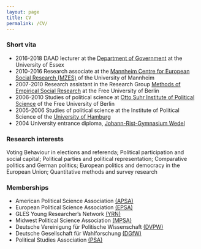 ```yaml
---
layout: page
title: CV
permalink: /CV/
---
```


<!-- <label for='drinking-note' class='margin-toggle'> &#8853;</label><input type='checkbox' id='drinking-note' class='margin-toggle'/><span class='marginnote'>CV of Julia Partheymüller ([download](https://dl.dropboxusercontent.com/u/56285298/CV_Partheymueller_en.pdf)) </span> -->

### Short vita 

-   2016-2018 DAAD lecturer at the [Department of Government](https://www.essex.ac.uk/departments/government) at the University of Essex
-   2010-2016 Research associate at the [Mannheim Centre for European Social Research (MZES)](http://www.mzes.uni-mannheim.de/d7/de) of the University of Mannheim
-   2007-2010 Research assistant in the Research Group [Methods of Empirical Social Research](http://www.polsoz.fu-berlin.de/en/soziologie/arbeitsbereiche/methoden/index.html) at the Free University of Berlin
-   2006-2010 Studies of political science at [Otto Suhr Institute of Political Science](http://www.polsoz.fu-berlin.de/en/polwiss/index.html) of the Free University of Berlin 
-   2005-2006 Studies of political science at the Institute of Political Science of the [University of Hamburg](https://www.wiso.uni-hamburg.de/fachbereich-sowi/ueber-den-fachbereich/fachgebiete/fachgebiet-politikwissenschaft.html)
-   2004 University entrance diploma, [Johann-Rist-Gymnasium Wedel](http://www.jrg-wedel.de/startseite.html)

### Research interests

Voting Behaviour in elections and referenda; Political participation and social capital; Political parties and political representation; Comparative politics and German politics; European politics and democracy in the European Union; Quantitative methods and survey research

### Memberships

-   American Political Science
    Association [(APSA)](http://www.apsanet.org/)
-   European Political Science
    Association [(EPSA)](http://www.epsanet.org/)
-   GLES Young Researcher’s
    Network [(YRN)](http://www.gles.eu/youngresearchers_startseite.htm)
-   Midwest Political Science
    Association [(MPSA)](http://www.mpsanet.org/)
-   Deutsche Vereinigung für Politische
    Wissenschaft [(DVPW)](http://www.dvpw.de/)
-   Deutsche Gesellschaft für
    Wahlforschung [(DGfW)](http://www.dgfw.info/)
-   Political Studies Association
    [(PSA)](https://www.psa.ac.uk/)
  






